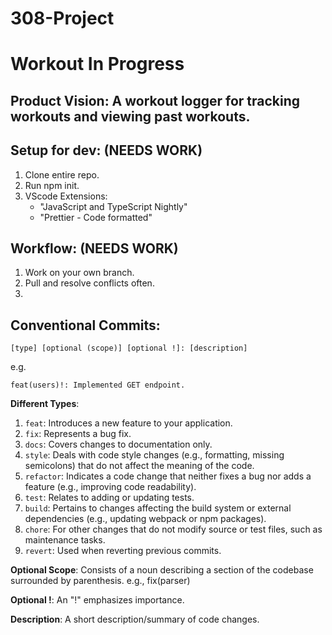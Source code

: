 # 308-Project

# Workout In Progress
## Product Vision: A workout logger for tracking workouts and viewing past workouts.

## Setup for dev: (NEEDS WORK)
1. Clone entire repo.
2. Run npm init.
3. VScode Extensions:
    - "JavaScript and TypeScript Nightly"
    - "Prettier - Code formatted"

## Workflow: (NEEDS WORK)
1. Work on your own branch.
2. Pull and resolve conflicts often.
3. 

## Conventional Commits:
```
[type] [optional (scope)] [optional !]: [description]
```
e.g.
```
feat(users)!: Implemented GET endpoint.
```
**Different Types**:
 
1. ```feat```: Introduces a new feature to your application.
2. ```fix```: Represents a bug fix.
3. ```docs```: Covers changes to documentation only.
4. ```style```: Deals with code style changes (e.g., formatting, missing semicolons) that do not affect the meaning of the code.
5. ```refactor```: Indicates a code change that neither fixes a bug nor adds a feature (e.g., improving code readability).
6. ```test```: Relates to adding or updating tests.
7. ```build```: Pertains to changes affecting the build system or external dependencies (e.g., updating webpack or npm packages).
8. ```chore```: For other changes that do not modify source or test files, such as maintenance tasks.
9. ```revert```: Used when reverting previous commits.

**Optional Scope**: Consists of a noun describing a section of the codebase surrounded by parenthesis. e.g., fix(parser)

**Optional !**: An "!" emphasizes importance.

**Description**: A short description/summary of code changes.
